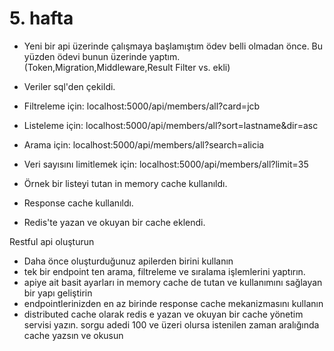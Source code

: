 # 5. hafta

- Yeni bir api üzerinde çalışmaya başlamıştım ödev belli olmadan önce. Bu yüzden ödevi bunun üzerinde yaptım.(Token,Migration,Middleware,Result Filter vs. ekli)
- Veriler sql'den çekildi.
- Filtreleme için: localhost:5000/api/members/all?card=jcb
- Listeleme için: localhost:5000/api/members/all?sort=lastname&dir=asc
- Arama için: localhost:5000/api/members/all?search=alicia
- Veri sayısını limitlemek için: localhost:5000/api/members/all?limit=35

- Örnek bir listeyi tutan in memory cache kullanıldı.
- Response cache kullanıldı.
- Redis'te yazan ve okuyan bir cache eklendi.


Restful api oluşturun
- Daha önce oluşturduğunuz apilerden birini kullanın
- tek bir endpoint ten arama, filtreleme ve sıralama işlemlerini yaptırın.
- apiye ait basit ayarları in memory cache de tutan ve kullanımını sağlayan bir yapı geliştirin
- endpointlerinizden en az birinde response cache mekanizmasını kullanın
- distributed cache olarak redis e yazan ve okuyan bir cache yönetim servisi yazın. sorgu adedi 100 ve üzeri olursa istenilen zaman aralığında cache yazsın ve okusun
